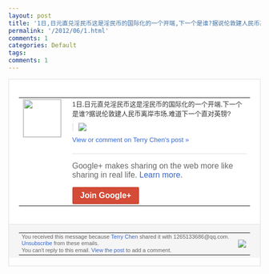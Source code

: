 ```yaml
---
layout: post
title: '1日,日元直兑淫民币这是淫民币的国际化的一个开端,下一个是谁?据说伦敦建人民币离岸...'
permalink: '/2012/06/1.html'
comments: 1
categories: Default
tags: 
comments: 1
---
```

<div style="border:solid 1px #dfdfdf;color:#686868;font:13px Arial"><div style="background-color:#fff;padding:20px;"><table cellpadding="0" cellspacing="0"><tr><td style="padding-right:15px;vertical-align:top"><a href="https://plus.google.com/_/notifications/ngemlink?&amp;emid=COD8m8_EsbACFYmA3AodCX4AAA&amp;path=%2F108643996575278738906&amp;dt=1338708186302"><img height="75" src="https://lh3.googleusercontent.com/-KKRGTyJ5Bl0/AAAAAAAAAAI/AAAAAAAAEEY/jllxqER5dCk/s75-c-k-a/photo.jpg" style="border:solid 1px #cccccc;" width="75"/></a></td><td style="width:578px;color:#333;font:13px Arial;vertical-align:top;"><div style="padding-bottom:10px">1日,日元直兑淫民币这是淫民币的国际化的<wbr/>一个开端,下一个是谁?据说伦敦建人民币离<wbr/>岸市场,难道下一个直对英镑?</div><div style="margin-bottom:10px;padding-left:10px; border-left:2px solid #EAEAEA"><span style="margin-right:5px"><a href="https://plus.google.com/_/notifications/ngemlink?&amp;emid=COD8m8_EsbACFYmA3AodCX4AAA&amp;path=%2F108643996575278738906%2Fposts%2F6aNL6HbmJDZ%3Fgpinv%3DAMIXal_dFKvE2Q3En4p1-b1-5ZgB4Ixu18rn17pKmthHHi_6W3R0MQ2YoQqSW5p7Cb5qtneDRzAvbOhAP8A98poT-IRPDxrosZN2qjW4qSAJYuokH4kP7DE&amp;dt=1338708186302" style="zSoyz;"><img border="0" src="https://lh4.googleusercontent.com/-Yy6tGYN-fzU/T8sQgCN424I/AAAAAAAAJSc/4XoXFhpWL5k/w160/QQ%25E6%258B%25BC%25E9%259F%25B3%25E6%2588%25AA%25E5%259B%25BE%25E6%259C%25AA%25E5%2591%25BD%25E5%2590%258D.png" style="max-height:200px;max-width:275px"/></a></span></div><a href="https://plus.google.com/_/notifications/ngemlink?&amp;emid=COD8m8_EsbACFYmA3AodCX4AAA&amp;path=%2F108643996575278738906%2Fposts%2F6aNL6HbmJDZ%3Fgpinv%3DAMIXal_dFKvE2Q3En4p1-b1-5ZgB4Ixu18rn17pKmthHHi_6W3R0MQ2YoQqSW5p7Cb5qtneDRzAvbOhAP8A98poT-IRPDxrosZN2qjW4qSAJYuokH4kP7DE&amp;dt=1338708186302" style="color:#3366CC;text-decoration:none;">View or comment on Terry Chen's post »</a><div style="margin-top:20px;border-top:solid 1px #dfdfdf"><div style="padding:15px 0;color:#686868;font:16px Arial;">Google+ makes sharing on the web more like sharing in real life. <a href="http://www.google.com/+/learnmore/" style="color:#3366CC;text-decoration:none;">Learn more</a>.</div><a href="https://plus.google.com/_/notifications/ngemlink?&amp;emid=COD8m8_EsbACFYmA3AodCX4AAA&amp;path=%2F%3Fgpinv%3DAMIXal_dFKvE2Q3En4p1-b1-5ZgB4Ixu18rn17pKmthHHi_6W3R0MQ2YoQqSW5p7Cb5qtneDRzAvbOhAP8A98poT-IRPDxrosZN2qjW4qSAJYuokH4kP7DE&amp;dt=1338708186302" style="display:inline-block;padding:7px 15px;background-color:#d44b38; color:#fff;font-size:16px; font-weight:bold;border-radius:2px;border:solid 1px #c43b28; white-space:nowrap;text-decoration:none">Join Google+</a></div></td></tr></table></div><div style="border-top:solid 1px #dfdfdf;padding:0 20px; background-color:#f5f5f5"><table cellpadding="0" cellspacing="0" style="height:50px"><tbody><tr><td style="vertical-align:middle;width:100%; color:#636363;font:11px Arial; line-height:120%">You received this message because <a href="https://plus.google.com/_/notifications/ngemlink?&amp;emid=COD8m8_EsbACFYmA3AodCX4AAA&amp;path=%2F108643996575278738906%3Fgpinv%3DAMIXal_dFKvE2Q3En4p1-b1-5ZgB4Ixu18rn17pKmthHHi_6W3R0MQ2YoQqSW5p7Cb5qtneDRzAvbOhAP8A98poT-IRPDxrosZN2qjW4qSAJYuokH4kP7DE&amp;dt=1338708186302" style="color:#3366CC;text-decoration:none;">Terry Chen</a> shared it with 1265133686@qq.com. <a href="https://plus.google.com/_/notifications/ngemlink?&amp;emid=COD8m8_EsbACFYmA3AodCX4AAA&amp;path=%2F_%2Fnonplus%2Femailsettings%3Fgpinv%3DAMIXal_dFKvE2Q3En4p1-b1-5ZgB4Ixu18rn17pKmthHHi_6W3R0MQ2YoQqSW5p7Cb5qtneDRzAvbOhAP8A98poT-IRPDxrosZN2qjW4qSAJYuokH4kP7DE%26est%3DADH5u8VPMJTXUKM3ZFM7GEQnSKiFxVbeRe-pob5VoxrjExbDkjK4wDcFp8d3bzV2bBxSLTg99UXT1EJbnSm2ylQbXLZDMsxKmU6MPpvd39acEf_2K9FuUqESF4lkdsVX_4J4QKksDrtS&amp;dt=1338708186302" style="color:#3366CC;text-decoration:none;">Unsubscribe</a> from these emails.<br/>You can't reply to this email. <a href="https://plus.google.com/_/notifications/ngemlink?&amp;emid=COD8m8_EsbACFYmA3AodCX4AAA&amp;path=%2F108643996575278738906%2Fposts%2F6aNL6HbmJDZ%3Fgpinv%3DAMIXal_dFKvE2Q3En4p1-b1-5ZgB4Ixu18rn17pKmthHHi_6W3R0MQ2YoQqSW5p7Cb5qtneDRzAvbOhAP8A98poT-IRPDxrosZN2qjW4qSAJYuokH4kP7DE&amp;dt=1338708186302" style="color:#3366CC;text-decoration:none;">View the post</a> to add a comment.<br/></td><td><img src="https://ssl.gstatic.com/s2/oz/images/notifications/logo/google-plus-6617a72bb36cc548861652780c9e6ff1.png"/></td></tr></tbody></table></div></div>